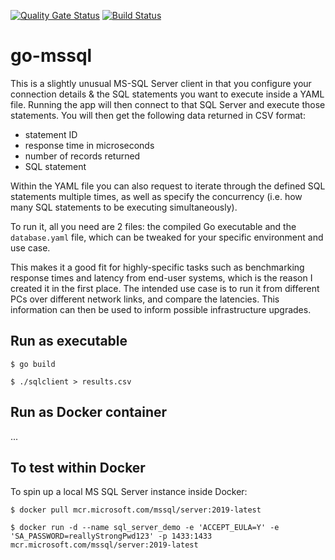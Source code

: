 [![Quality Gate Status](https://sonarcloud.io/api/project_badges/measure?project=monch1962_go-mssql&metric=alert_status)](https://sonarcloud.io/dashboard?id=monch1962_go-mssql)
[![Build Status](https://dev.azure.com/monch1962/monch1962/_apis/build/status/monch1962.go-mssql?branchName=master)](https://dev.azure.com/monch1962/monch1962/_build/latest?definitionId=9&branchName=master)
# go-mssql
This is a slightly unusual MS-SQL Server client in that you configure your connection details & the SQL statements you want to execute inside a YAML file. Running the app will then connect to that SQL Server and execute those statements. You will then get the following data returned in CSV format:
- statement ID
- response time in microseconds
- number of records returned
- SQL statement

Within the YAML file you can also request to iterate through the defined SQL statements multiple times, as well as specify the concurrency (i.e. how many SQL statements to be executing simultaneously).

To run it, all you need are 2 files: the compiled Go executable and the `database.yaml` file, which can be tweaked for your specific environment and use case.

This makes it a good fit for highly-specific tasks such as benchmarking response times and latency from end-user systems, which is the reason I created it in the first place. The intended use case is to run it from different PCs over different network links, and compare the latencies. This information can then be used to inform possible infrastructure upgrades.

## Run as executable
`$ go build`

`$ ./sqlclient > results.csv`

## Run as Docker container
...


## To test within Docker
To spin up a local MS SQL Server instance inside Docker:

`$ docker pull mcr.microsoft.com/mssql/server:2019-latest`

`$ docker run -d --name sql_server_demo -e 'ACCEPT_EULA=Y' -e 'SA_PASSWORD=reallyStrongPwd123' -p 1433:1433 mcr.microsoft.com/mssql/server:2019-latest`
